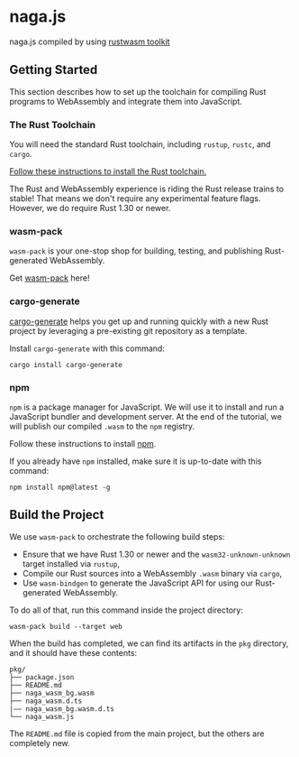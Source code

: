 # naga.js

naga.js compiled by using [rustwasm toolkit](https://rustwasm.github.io/docs/book/#rust--and-webassembly-)

## Getting Started

This section describes how to set up the toolchain for compiling Rust programs
to WebAssembly and integrate them into JavaScript.

### The Rust Toolchain

You will need the standard Rust toolchain, including `rustup`, `rustc`, and `cargo`.

[Follow these instructions to install the Rust toolchain.][rust-install]

The Rust and WebAssembly experience is riding the Rust release trains to stable!
That means we don't require any experimental feature flags. However, we do
require Rust 1.30 or newer.

### wasm-pack

`wasm-pack` is your one-stop shop for building, testing, and publishing
Rust-generated WebAssembly.

Get [wasm-pack](https://rustwasm.github.io/wasm-pack/installer/) here!

### cargo-generate

[cargo-generate](https://github.com/cargo-generate/cargo-generate) helps you get up and running quickly with a new Rust project
by leveraging a pre-existing git repository as a template.

Install `cargo-generate` with this command:

```
cargo install cargo-generate
```

### npm

`npm` is a package manager for JavaScript. We will use it to install and run a
JavaScript bundler and development server. At the end of the tutorial, we will
publish our compiled `.wasm` to the `npm` registry.

Follow these instructions to install [npm](https://docs.npmjs.com/getting-started).

If you already have `npm` installed, make sure it is up-to-date with this command:

```
npm install npm@latest -g
```

[rust-install]: https://www.rust-lang.org/tools/install
[npm-install]: https://www.npmjs.com/get-npm
[wasm-pack]: https://github.com/rustwasm/wasm-pack
[cargo-generate]: https://github.com/ashleygwilliams/cargo-generate
[wasm-pack-install]: https://rustwasm.github.io/wasm-pack/installer/

## Build the Project

We use `wasm-pack` to orchestrate the following build steps:

* Ensure that we have Rust 1.30 or newer and the `wasm32-unknown-unknown`
  target installed via `rustup`,
* Compile our Rust sources into a WebAssembly `.wasm` binary via `cargo`,
* Use `wasm-bindgen` to generate the JavaScript API for using our Rust-generated
  WebAssembly.

To do all of that, run this command inside the project directory:

```
wasm-pack build --target web
```

When the build has completed, we can find its artifacts in the `pkg` directory,
and it should have these contents:

```
pkg/
├── package.json
├── README.md
├── naga_wasm_bg.wasm
├── naga_wasm.d.ts
|—— naga_wasm_bg.wasm.d.ts
└── naga_wasm.js
```

The `README.md` file is copied from the main project, but the others are
completely new.
